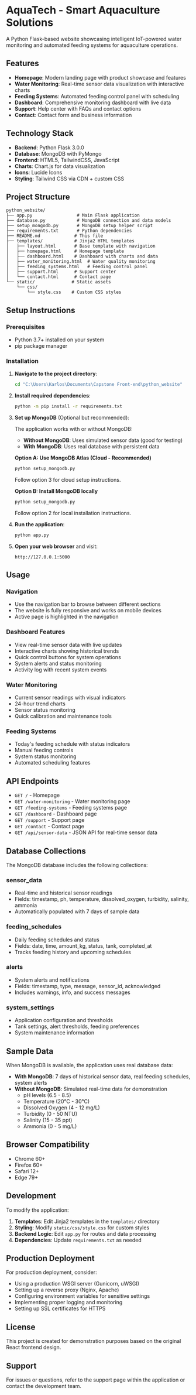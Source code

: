 # AquaTech - Smart Aquaculture Solutions

A Python Flask-based website showcasing intelligent IoT-powered water monitoring and automated feeding systems for aquaculture operations.

## Features

- **Homepage**: Modern landing page with product showcase and features
- **Water Monitoring**: Real-time sensor data visualization with interactive charts
- **Feeding Systems**: Automated feeding control panel with scheduling
- **Dashboard**: Comprehensive monitoring dashboard with live data
- **Support**: Help center with FAQs and contact options
- **Contact**: Contact form and business information

## Technology Stack

- **Backend**: Python Flask 3.0.0
- **Database**: MongoDB with PyMongo
- **Frontend**: HTML5, TailwindCSS, JavaScript
- **Charts**: Chart.js for data visualization
- **Icons**: Lucide Icons
- **Styling**: Tailwind CSS via CDN + custom CSS

## Project Structure

```
python_website/
├── app.py                 # Main Flask application
├── database.py            # MongoDB connection and data models
├── setup_mongodb.py       # MongoDB setup helper script
├── requirements.txt       # Python dependencies
├── README.md             # This file
├── templates/            # Jinja2 HTML templates
│   ├── layout.html       # Base template with navigation
│   ├── homepage.html     # Homepage template
│   ├── dashboard.html    # Dashboard with charts and data
│   ├── water_monitoring.html  # Water quality monitoring
│   ├── feeding_systems.html   # Feeding control panel
│   ├── support.html      # Support center
│   └── contact.html      # Contact page
└── static/              # Static assets
    └── css/
        └── style.css    # Custom CSS styles
```

## Setup Instructions

### Prerequisites

- Python 3.7+ installed on your system
- pip package manager

### Installation

1. **Navigate to the project directory**:
   ```bash
   cd "C:\Users\Karlos\Documents\Capstone Front-end\python_website"
   ```

2. **Install required dependencies**:
   ```bash
   python -m pip install -r requirements.txt
   ```

3. **Set up MongoDB** (Optional but recommended):
   
   The application works with or without MongoDB:
   - **Without MongoDB**: Uses simulated sensor data (good for testing)
   - **With MongoDB**: Uses real database with persistent data
   
   **Option A: Use MongoDB Atlas (Cloud - Recommended)**
   ```bash
   python setup_mongodb.py
   ```
   Follow option 3 for cloud setup instructions.
   
   **Option B: Install MongoDB locally**
   ```bash
   python setup_mongodb.py
   ```
   Follow option 2 for local installation instructions.

4. **Run the application**:
   ```bash
   python app.py
   ```

5. **Open your web browser** and visit:
   ```
   http://127.0.0.1:5000
   ```

## Usage

### Navigation
- Use the navigation bar to browse between different sections
- The website is fully responsive and works on mobile devices
- Active page is highlighted in the navigation

### Dashboard Features
- View real-time sensor data with live updates
- Interactive charts showing historical trends
- Quick control buttons for system operations
- System alerts and status monitoring
- Activity log with recent system events

### Water Monitoring
- Current sensor readings with visual indicators
- 24-hour trend charts
- Sensor status monitoring
- Quick calibration and maintenance tools

### Feeding Systems
- Today's feeding schedule with status indicators
- Manual feeding controls
- System status monitoring
- Automated scheduling features

## API Endpoints

- `GET /` - Homepage
- `GET /water-monitoring` - Water monitoring page
- `GET /feeding-systems` - Feeding systems page
- `GET /dashboard` - Dashboard page
- `GET /support` - Support page
- `GET /contact` - Contact page
- `GET /api/sensor-data` - JSON API for real-time sensor data

## Database Collections

The MongoDB database includes the following collections:

### sensor_data
- Real-time and historical sensor readings
- Fields: timestamp, ph, temperature, dissolved_oxygen, turbidity, salinity, ammonia
- Automatically populated with 7 days of sample data

### feeding_schedules  
- Daily feeding schedules and status
- Fields: date, time, amount_kg, status, tank, completed_at
- Tracks feeding history and upcoming schedules

### alerts
- System alerts and notifications
- Fields: timestamp, type, message, sensor_id, acknowledged
- Includes warnings, info, and success messages

### system_settings
- Application configuration and thresholds
- Tank settings, alert thresholds, feeding preferences
- System maintenance information

## Sample Data

When MongoDB is available, the application uses real database data:
- **With MongoDB**: 7 days of historical sensor data, real feeding schedules, system alerts
- **Without MongoDB**: Simulated real-time data for demonstration
  - pH levels (6.5 - 8.5)
  - Temperature (20°C - 30°C) 
  - Dissolved Oxygen (4 - 12 mg/L)
  - Turbidity (0 - 50 NTU)
  - Salinity (15 - 35 ppt)
  - Ammonia (0 - 5 mg/L)

## Browser Compatibility

- Chrome 60+
- Firefox 60+
- Safari 12+
- Edge 79+

## Development

To modify the application:

1. **Templates**: Edit Jinja2 templates in the `templates/` directory
2. **Styling**: Modify `static/css/style.css` for custom styles
3. **Backend Logic**: Edit `app.py` for routes and data processing
4. **Dependencies**: Update `requirements.txt` as needed

## Production Deployment

For production deployment, consider:
- Using a production WSGI server (Gunicorn, uWSGI)
- Setting up a reverse proxy (Nginx, Apache)
- Configuring environment variables for sensitive settings
- Implementing proper logging and monitoring
- Setting up SSL certificates for HTTPS

## License

This project is created for demonstration purposes based on the original React frontend design.

## Support

For issues or questions, refer to the support page within the application or contact the development team.
